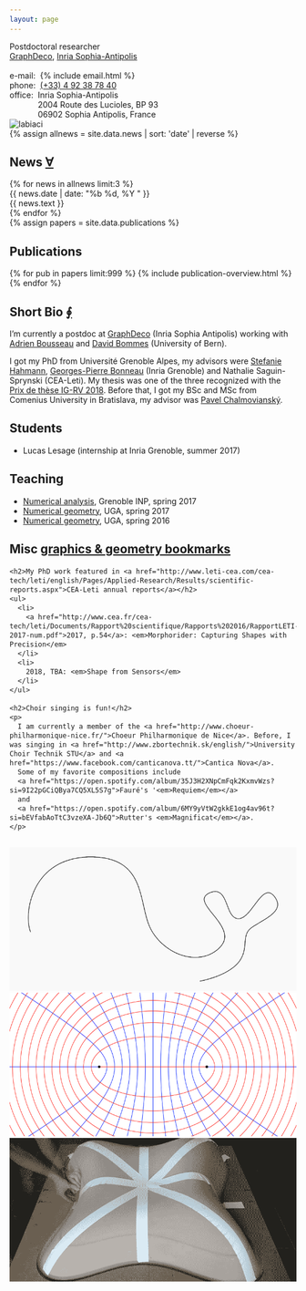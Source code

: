 ```yaml
---
layout: page
---
```

<div class="homepage">

<!-- CONTACT -->
<section id="contact">
<div class="row">
  <div class="col-sm-8 col-xs-12">
        Postdoctoral researcher
  <br /><a href="https://team.inria.fr/graphdeco/">GraphDeco</a>, <a href="https://www.inria.fr/en/centre/sophia">Inria Sophia-Antipolis</a>
  <br /><br />
  e-mail:&nbsp;&nbsp;{% include email.html %}
  <br />phone:&nbsp;&nbsp;<a href="tel:0033492387840">(+33) 4 92 38 78 40</a>
  <br /><span style="display:inline-block;">office:&nbsp;&nbsp;<br />&nbsp;<br />&nbsp;</span><span style="display:inline-block;">Inria Sophia-Antipolis<br />2004 Route des Lucioles, BP 93<br />06902 Sophia Antipolis, France</span>
  </div>
  <div class="col-sm-4 col-xs-12">
    <img class="avatar" src="https://68.media.tumblr.com/da1535f6b683262c546957245f5cd922/tumblr_ojzacmvGtV1u2r5sio1_1280.jpg" alt="labiaci" />
  </div>
</div>
</section>

<!-- NEWS -->
<section id="news">
{% assign allnews = site.data.news | sort: 'date' | reverse %}
<div class="row">
  <div class="col-sm-12">
    <h2>News <a href="./news.html">∀</a></h2>
  </div>
</div>
{% for news in allnews limit:3 %}
  <div class="row news">
    <div class="col-md-2 col-sm-3 news-date">
    {{ news.date | date: "%b %d, %Y " }}</div>
    <div class="col-md-10 col-sm-9 news-content">
    {{ news.text }}</div>
  </div>
{% endfor %}
</section>

<!-- PUBLICATIONS -->
<section id="publications">
<!-- {% assign papers = site.data.publications | where:"front",true | sort: 'date' %} -->
{% assign papers = site.data.publications %}
<div class="row">
  <div class="col-xs-12">
    <h2>Publications</h2>
  </div>
</div>
{% for pub in papers limit:999 %}
  {% include publication-overview.html %}
{% endfor %}
</section>

<!-- SHORT BIO -->
<section id="bio">
<div class="row">
<div class="col-xs-12">
  <h2>Short Bio <a href="/assets/cv.pdf">∮</a></h2>
<p>
  I’m currently a postdoc at <a href="https://team.inria.fr/graphdeco/">GraphDeco</a> (Inria Sophia Antipolis)
  working with <a href="http://www-sop.inria.fr/members/Adrien.Bousseau/">Adrien Bousseau</a> and <a href="http://www.cgg.unibe.ch/">David Bommes</a> (University of Bern).
</p>
<p>
  I got my PhD from Université Grenoble Alpes, my advisors were
  <a title="personal page" href="https://team.inria.fr/imagine/stefanie-hahmann/">Stefanie Hahmann</a>,
  <a title="personal page" href="http://www-evasion.inrialpes.fr/~Georges-Pierre.Bonneau/">Georges-Pierre Bonneau</a>
  (Inria Grenoble) and Nathalie Saguin-Sprynski (CEA-Leti).
  My thesis was one of the three recognized with the <a href="https://prixigrv2018.sciencesconf.org/">Prix de thèse IG-RV 2018</a>.
  Before that, I got my BSc and MSc from Comenius University in Bratislava, my advisor was <a title="researchgate profile" href="https://www.researchgate.net/profile/Pavel_Chalmoviansky">Pavel Chalmovianský</a>.
</p>
</div>
</div>
</section>

<!--  STUDENTS -->
<section id="students">
<div class="row">
  <div class="col-xs-12">
    <h2>Students</h2>
    <ul>
      <li>Lucas Lesage (internship at Inria Grenoble, summer 2017)</li>
    </ul>
  </div>
</div>
</section>

<!--  TA -->
<section id="teaching">
<div class="row">
  <div class="col-xs-12">
    <h2>Teaching</h2>
    <ul>
      <li><a href="/teaching/analyse-num-2017/">Numerical analysis</a>, Grenoble INP, spring 2017</li>
      <li><a href="/teaching/geo-num-2017/">Numerical geometry</a>, UGA, spring 2017</li>
      <li><a href="/teaching/geo-num-2016/">Numerical geometry</a>, UGA, spring 2016</li>
    </ul>
  </div>
</div>
</section>

<!--  MISC -->
<section id="misc">
<div class="row">
  <div class="col-xs-12">
    <h2>Misc <a href="links.html">graphics &amp; geometry bookmarks</a></h2>

    <h2>My PhD work featured in <a href="http://www.leti-cea.com/cea-tech/leti/english/Pages/Applied-Research/Results/scientific-reports.aspx">CEA-Leti annual reports</a></h2>
    <ul>
      <li>
        <a href="http://www.cea.fr/cea-tech/leti/Documents/Rapport%20scientifique/Rapports%202016/RapportLETI-2017-num.pdf">2017, p.54</a>: <em>Morphorider: Capturing Shapes with Precision</em>
      </li>
      <li>
        2018, TBA: <em>Shape from Sensors</em>
      </li>
    </ul>

    <h2>Choir singing is fun!</h2>
    <p>
      I am currently a member of the <a href="http://www.choeur-philharmonique-nice.fr/">Choeur Philharmonique de Nice</a>. Before, I was singing in <a href="http://www.zbortechnik.sk/english/">University Choir Technik STU</a> and <a href="https://www.facebook.com/canticanova.tt/">Cantica Nova</a>.
      Some of my favorite compositions include
      <a href="https://open.spotify.com/album/35J3H2XNpCmFqk2KxmvWzs?si=9I22pGCiQBya7CQ5XL5S7g">Fauré's '<em>Requiem</em></a>
      and
      <a href="https://open.spotify.com/album/6MY9yVtW2gkkE1og4av96t?si=bEVfabAoTtC3vzeXA-Jb6Q">Rutter's <em>Magnificat</em></a>.
    </p>
  </div>
</div>
</section>

<!--  STUFF -->
<section id="stuff">
<div class="row">
  <div class="col-xs-12">
    <h2></h2>
    <div class="row">
      <div class="col-md-4 col-sm-6 col-xs-12">
        <a title="conformal flattening of a whale curve" href="whale.html"><img src="/assets/stuff/whale.png" alt="whale" /></a>
      </div>
      <div class="col-md-4 col-sm-6 col-xs-12">
        <a title="confocal ellipses &amp; hyperbolas" href="confocal.html"><img src="/assets/stuff/confocal.png" alt="confocal" /></a>
      </div>
      <div class="col-md-4 col-sm-6 col-xs-12">
        <a title="Shape from Sensors - video summary of my PhD" href="https://www.youtube.com/watch?v=o03eTFT3-ms"><img src="/assets/stuff/smartphone.gif" alt="shape from sensors - smartphone" /></a>
      </div>
    </div>
  </div>
</div>
</section>

</div>
